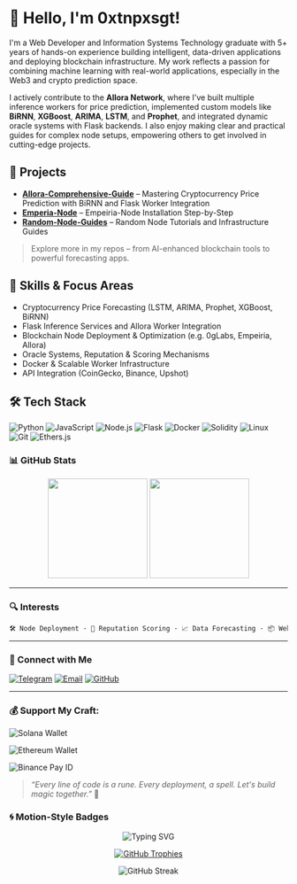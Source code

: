 # 👋 Hello, I'm 0xtnpxsgt!

I'm a Web Developer and Information Systems Technology graduate with 5+ years of hands-on experience building intelligent, data-driven applications and deploying blockchain infrastructure. My work reflects a passion for combining machine learning with real-world applications, especially in the Web3 and crypto prediction space.

I actively contribute to the **Allora Network**, where I've built multiple inference workers for price prediction, implemented custom models like **BiRNN**, **XGBoost**, **ARIMA**, **LSTM**, and **Prophet**, and integrated dynamic oracle systems with Flask backends. I also enjoy making clear and practical guides for complex node setups, empowering others to get involved in cutting-edge projects.

## 🚀 Projects

- **[Allora-Comprehensive-Guide](https://github.com/0xtnpxsgt/Allora-Comprehensive-Guide)** – Mastering Cryptocurrency Price Prediction with BiRNN and Flask Worker Integration
- **[Emperia-Node](https://github.com/0xtnpxsgt/Empeiria-Node-Setup)** – Empeiria-Node Installation Step-by-Step
- **[Random-Node-Guides](https://github.com/0xtnpxsgt/randomnodes)** – Random Node Tutorials and Infrastructure Guides

> Explore more in my repos – from AI-enhanced blockchain tools to powerful forecasting apps.

## 🧠 Skills & Focus Areas

- Cryptocurrency Price Forecasting (LSTM, ARIMA, Prophet, XGBoost, BiRNN)
- Flask Inference Services and Allora Worker Integration
- Blockchain Node Deployment & Optimization (e.g. 0gLabs, Empeiria, Allora)
- Oracle Systems, Reputation & Scoring Mechanisms
- Docker & Scalable Worker Infrastructure
- API Integration (CoinGecko, Binance, Upshot)

## 🛠️ Tech Stack

![Python](https://img.shields.io/badge/-Python-black?style=flat-square&logo=python)
![JavaScript](https://img.shields.io/badge/-JavaScript-black?style=flat-square&logo=javascript)
![Node.js](https://img.shields.io/badge/-Node.js-black?style=flat-square&logo=node.js)
![Flask](https://img.shields.io/badge/-Flask-black?style=flat-square&logo=flask)
![Docker](https://img.shields.io/badge/-Docker-black?style=flat-square&logo=docker)
![Solidity](https://img.shields.io/badge/-Solidity-black?style=flat-square&logo=solidity)
![Linux](https://img.shields.io/badge/-Linux-black?style=flat-square&logo=linux)
![Git](https://img.shields.io/badge/-Git-black?style=flat-square&logo=git)
![Ethers.js](https://img.shields.io/badge/-Ethers.js-purple?style=flat-square)

### 📊 GitHub Stats

<p align="center">
  <img height="180" src="https://github-readme-stats.vercel.app/api?username=0xtnpxsgt&show_icons=true&theme=tokyonight" />
  <img height="180" src="https://github-readme-stats.vercel.app/api/top-langs?username=0xtnpxsgt&layout=compact&theme=tokyonight" />
</p>

---

### 🔍 Interests

```txt
🛠 Node Deployment · 🔐 Reputation Scoring · 📈 Data Forecasting · 📦 Web3 APIs · 👾 Hacktivity
```

---

### 🤝 Connect with Me

[![Telegram](https://img.shields.io/badge/-Telegram-2CA5E0?style=flat-square&logo=telegram&logoColor=white)](https://t.me/tnpxsgt)
[![Email](https://img.shields.io/badge/-Email-D14836?style=flat-square&logo=gmail&logoColor=white)](mailto:denyxvillavon@gmail.com)
[![GitHub](https://img.shields.io/badge/-GitHub-black?style=flat-square&logo=github)](https://github.com/0xtnpxsgt)

---

### 💰 Support My Craft:
<p align="left">
  <img src="https://img.shields.io/badge/SOL-H6zFVqFtB9JXejSAMwPS7eKKqxPWVQDxpqhRyoi2Xw74-9B59B6.svg?&style=for-the-badge&logo=solana&logoColor=9B59B6" alt="Solana Wallet"/>
</p>
<p align="left">
  <img src="https://img.shields.io/badge/ETH-0x22Ca00129b6e9577Ff195801560A154C92C43554-informational.svg?&style=for-the-badge&color=blue" alt="Ethereum Wallet"/>
</p>
<p align="left">
  <img src="https://img.shields.io/badge/BINANCE_PAY_ID_:_65642518-000033.svg?&style=for-the-badge&logo=GitHub-Sponsors&logoColor=FF8C00&color=gold" alt="Binance Pay ID"/>
</p>

> *“Every line of code is a rune. Every deployment, a spell. Let's build magic together.”* 🔮



### 🌀 Motion-Style Badges

<p align="center">
  <img src="https://readme-typing-svg.herokuapp.com?font=Fira+Code&duration=3000&pause=1000&center=true&vCenter=true&width=435&lines=Web3+Developer+%7C+Machine+Learning+Wizard;Oracle+Builder+%7C+Flask+Inference+Engineer;Node+Infrastructure+Expert+%7C+Loves+Python+%26+XGBoost" alt="Typing SVG" />
</p>

<p align="center">
  <a href="https://github.com/0xtnpxsgt">
    <img src="https://github-profile-trophy.vercel.app/?username=0xtnpxsgt&theme=matrix&row=1&column=7" alt="GitHub Trophies"/>
  </a>
</p>

<p align="center">
  <img src="https://github-readme-streak-stats.herokuapp.com/?user=0xtnpxsgt&theme=tokyonight" alt="GitHub Streak"/>
</p>
